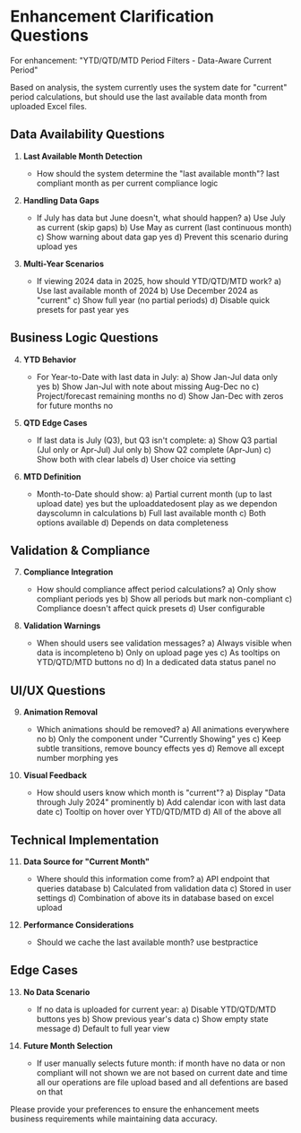 # Enhancement Clarification Questions

For enhancement: "YTD/QTD/MTD Period Filters - Data-Aware Current Period"

Based on analysis, the system currently uses the system date for "current" period calculations, but should use the last available data month from uploaded Excel files.

## Data Availability Questions

1. **Last Available Month Detection**
   - How should the system determine the "last available month"?
     last compliant month as per current compliance logic

2. **Handling Data Gaps**
   - If July has data but June doesn't, what should happen?
     a) Use July as current (skip gaps)
     b) Use May as current (last continuous month)
     c) Show warning about data gap yes
     d) Prevent this scenario during upload yes

3. **Multi-Year Scenarios**
   - If viewing 2024 data in 2025, how should YTD/QTD/MTD work?
     a) Use last available month of 2024
     b) Use December 2024 as "current"
     c) Show full year (no partial periods)
     d) Disable quick presets for past year yes

## Business Logic Questions

4. **YTD Behavior**
   - For Year-to-Date with last data in July:
     a) Show Jan-Jul data only yes
     b) Show Jan-Jul with note about missing Aug-Dec no
     c) Project/forecast remaining months no
     d) Show Jan-Dec with zeros for future months no

5. **QTD Edge Cases**
   - If last data is July (Q3), but Q3 isn't complete:
     a) Show Q3 partial (Jul only or Apr-Jul) Jul only 
     b) Show Q2 complete (Apr-Jun)
     c) Show both with clear labels
     d) User choice via setting

6. **MTD Definition**
   - Month-to-Date should show:
     a) Partial current month (up to last upload date) yes but the uploaddatedosent play as we dependon dayscolumn in calculations
     b) Full last available month
     c) Both options available
     d) Depends on data completeness

## Validation & Compliance

7. **Compliance Integration**
   - How should compliance affect period calculations?
     a) Only show compliant periods yes
     b) Show all periods but mark non-compliant
     c) Compliance doesn't affect quick presets
     d) User configurable

8. **Validation Warnings**
   - When should users see validation messages?
     a) Always visible when data is incompleteno
     b) Only on upload page yes
     c) As tooltips on YTD/QTD/MTD buttons no
     d) In a dedicated data status panel no

## UI/UX Questions

9. **Animation Removal**
   - Which animations should be removed?
     a) All animations everywhere no
     b) Only the component under "Currently Showing" yes
     c) Keep subtle transitions, remove bouncy effects yes
     d) Remove all except number morphing yes

10. **Visual Feedback**
    - How should users know which month is "current"?
      a) Display "Data through July 2024" prominently
      b) Add calendar icon with last data date
      c) Tooltip on hover over YTD/QTD/MTD
      d) All of the above all

## Technical Implementation

11. **Data Source for "Current Month"**
    - Where should this information come from?
      a) API endpoint that queries database
      b) Calculated from validation data
      c) Stored in user settings
      d) Combination of above its in database based on excel upload

12. **Performance Considerations**
    - Should we cache the last available month?
       use bestpractice

## Edge Cases

13. **No Data Scenario**
    - If no data is uploaded for current year:
      a) Disable YTD/QTD/MTD buttons yes
      b) Show previous year's data
      c) Show empty state message
      d) Default to full year view

14. **Future Month Selection**
    - If user manually selects future month:
        if month have no data or non compliant will not shown we are not based on current date and time all our operations are file upload based and all defentions are based on that 

Please provide your preferences to ensure the enhancement meets business requirements while maintaining data accuracy.
